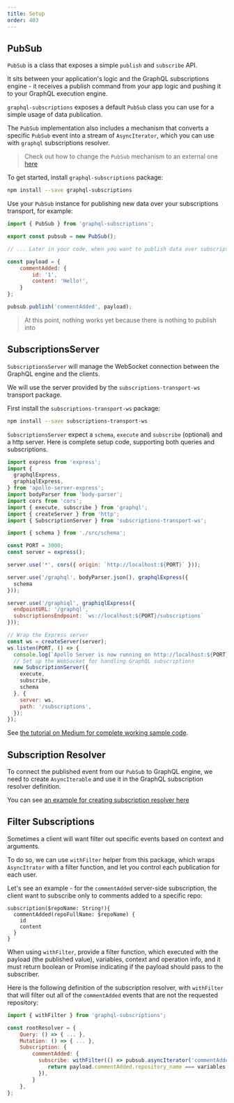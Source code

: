 ```yaml
---
title: Setup
order: 403
---
```


<h2 id="setup">PubSub</h2>

`PubSub` is a class that exposes a simple `publish` and `subscribe` API.

It sits between your application's logic and the GraphQL subscriptions engine - it receives a publish command from your app logic and pushing it to your GraphQL execution engine.

`graphql-subscriptions` exposes a default `PubSub` class you can use for a simple usage of data publication.

The `PubSub` implementation also includes a mechanism that converts a specific `PubSub` event into a stream of `AsyncIterator`, which you can use with `graphql` subscriptions resolver.

> Check out how to change the `PubSub` mechanism to an external one [here](/tools/graphql-subscriptions/external-pubsub.html)

To get started, install `graphql-subscriptions` package:

```bash
npm install --save graphql-subscriptions
```

Use your `PubSub` instance for publishing new data over your subscriptions transport, for example:

```js
import { PubSub } from 'graphql-subscriptions';

export const pubsub = new PubSub();

// ... Later in your code, when you want to publish data over subscription, run:

const payload = {
    commentAdded: {
        id: '1',
        content: 'Hello!',
    }
};

pubsub.publish('commentAdded', payload);
```

> At this point, nothing works yet because there is nothing to publish into

<h2 id="subscription-server">SubscriptionsServer</h2>

`SubscriptionsServer` will manage the WebSocket connection between the GraphQL engine and the clients.

We will use the server provided by the `subscriptions-transport-ws` transport package.

First install the `subscriptions-transport-ws` package:

```bash
npm install --save subscriptions-transport-ws
```

`SubscriptionsServer` expect a `schema`, `execute` and `subscribe` (optional) and a http server. Here is complete setup code, supporting both queries and subscriptions. 

```js
import express from 'express';
import {
  graphqlExpress,
  graphiqlExpress,
} from 'apollo-server-express';
import bodyParser from 'body-parser';
import cors from 'cors';
import { execute, subscribe } from 'graphql';
import { createServer } from 'http';
import { SubscriptionServer } from 'subscriptions-transport-ws';

import { schema } from './src/schema';

const PORT = 3000;
const server = express();

server.use('*', cors({ origin: `http://localhost:${PORT}` }));

server.use('/graphql', bodyParser.json(), graphqlExpress({
  schema
}));

server.use('/graphiql', graphiqlExpress({
  endpointURL: '/graphql',
  subscriptionsEndpoint: `ws://localhost:${PORT}/subscriptions`
}));

// Wrap the Express server
const ws = createServer(server);
ws.listen(PORT, () => {
  console.log(`Apollo Server is now running on http://localhost:${PORT}`);
  // Set up the WebSocket for handling GraphQL subscriptions
  new SubscriptionServer({
    execute,
    subscribe,
    schema
  }, {
    server: ws,
    path: '/subscriptions',
  });
});

```

See [the tutorial on Medium for complete working sample code](https://dev-blog.apollodata.com/tutorial-graphql-subscriptions-server-side-e51c32dc2951).

<h2 id="subscription-resolver">Subscription Resolver</h2>

To connect the published event from our `PubSub` to GraphQL engine, we need to create `AsyncIterable` and use it in the GraphQL subscription resolver definition.

You can see [an example for creating subscription resolver here](/tools/graphql-subscriptions/subscriptions-to-schema.html)



<h2 id="filter-subscriptions">Filter Subscriptions</h2>

Sometimes a client will want filter out specific events based on context and arguments.

To do so, we can use `withFilter` helper from this package, which wraps `AsyncItrator` with a filter function, and let you control each publication for each user.

Let's see an example - for the `commentAdded` server-side subscription, the client want to subscribe only to comments added to a specific repo:

```
subscription($repoName: String!){
  commentAdded(repoFullName: $repoName) {
    id
    content
  }
}
```

When using `withFilter`, provide a filter function, which executed with the payload (the published value), variables, context and operation info, and it must return boolean or Promise<boolean> indicating if the payload should pass to the subscriber.

Here is the following definition of the subscription resolver, with `withFilter` that will filter out all of the `commentAdded` events that are not the requested repository:

```js
import { withFilter } from 'graphql-subscriptions';

const rootResolver = {
    Query: () => { ... },
    Mutation: () => { ... },
    Subscription: {
        commentAdded: {
          subscribe: withFilter(() => pubsub.asyncIterator('commentAdded'), (payload, variables) => {
             return payload.commentAdded.repository_name === variables.repoFullName;
          }),
        }
    },
};
```
